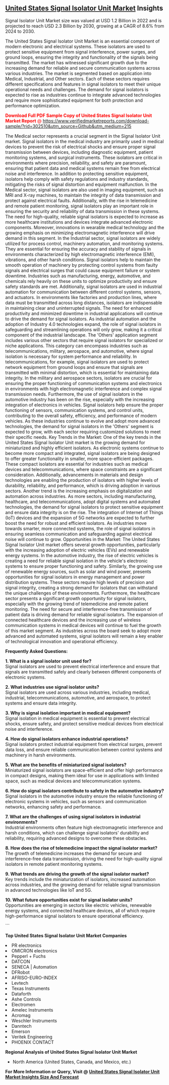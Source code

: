 <h2><a href="https://www.verifiedmarketreports.com/download-sample/?rid=302510&amp;utm_source=Github&amp;utm_medium=215" target="_blank">United States Signal Isolator Unit Market</a> Insights</h2><p>Signal Isolator Unit Market size was valued at USD 1.2 Billion in 2022 and is projected to reach USD 2.3 Billion by 2030, growing at a CAGR of 8.6% from 2024 to 2030.</p><p> <p>The United States Signal Isolator Unit Market is an essential component of modern electronic and electrical systems. These isolators are used to protect sensitive equipment from signal interference, power surges, and ground loops, ensuring the integrity and functionality of the signals being transmitted. The market has witnessed significant growth due to the increasing demand for reliable and secure communication systems across various industries. The market is segmented based on application into Medical, Industrial, and Other sectors. Each of these sectors requires different specifications and features in signal isolators to meet their unique operational needs and challenges. The demand for signal isolators is expected to rise as industries continue to integrate advanced technologies and require more sophisticated equipment for both protection and performance optimization. <p><span class=""><span style="color: #ff0000;"><strong>Download Full PDF Sample Copy of United States Signal Isolator Unit Market Report</strong> @ </span><a href="https://www.verifiedmarketreports.com/download-sample/?rid=302510&amp;utm_source=Github&amp;utm_medium=215" target="_blank">https://www.verifiedmarketreports.com/download-sample/?rid=302510&amp;utm_source=Github&amp;utm_medium=215</a></span></p> The Medical sector represents a crucial segment in the Signal Isolator Unit market. Signal isolators in the medical industry are primarily used in medical devices to prevent the risk of electrical shocks and ensure proper signal transmission between devices, including diagnostic equipment, patient monitoring systems, and surgical instruments. These isolators are critical in environments where precision, reliability, and safety are paramount, ensuring that patient data and medical systems remain free from electrical noise and interference. In addition to protecting sensitive equipment, isolators help comply with safety regulations and industry standards, mitigating the risks of signal distortion and equipment malfunction. In the Medical sector, signal isolators are also used in imaging equipment, such as MRI and X-ray machines, to maintain the integrity of data transmission and protect against electrical faults. Additionally, with the rise in telemedicine and remote patient monitoring, signal isolators play an important role in ensuring the security and reliability of data transmission in these systems. The need for high-quality, reliable signal isolators is expected to increase as more healthcare institutions and devices integrate advanced electronic components. Moreover, innovations in wearable medical technology and the growing emphasis on minimizing electromagnetic interference will drive demand in this segment. In the Industrial sector, signal isolators are widely utilized for process control, machinery automation, and monitoring systems. They are essential for ensuring the accuracy and stability of signals in environments characterized by high electromagnetic interference (EMI), vibrations, and other harsh conditions. Signal isolators help to maintain the smooth operation of machinery by protecting control systems from faulty signals and electrical surges that could cause equipment failure or system downtime. Industries such as manufacturing, energy, automotive, and chemicals rely heavily on these units to optimize productivity and ensure safety standards are met. Additionally, signal isolators are used in industrial automation for communication between different control systems, sensors, and actuators. In environments like factories and production lines, where data must be transmitted across long distances, isolators are indispensable in maintaining clear and uninterrupted signals. The need for enhanced productivity and minimized downtime in industrial applications will continue to drive the demand for signal isolators. As industrial automation and the adoption of Industry 4.0 technologies expand, the role of signal isolators in safeguarding and streamlining operations will only grow, making it a critical component of the industrial landscape. The 'Others' application segment includes various other sectors that require signal isolators for specialized or niche applications. This category can encompass industries such as telecommunications, military, aerospace, and automotive, where signal isolation is necessary for system performance and reliability. In telecommunications, for example, signal isolators are used to protect network equipment from ground loops and ensure that signals are transmitted with minimal distortion, which is essential for maintaining data integrity. In the military and aerospace sectors, isolators are crucial for ensuring the proper functioning of communication systems and electronics in environments with high electromagnetic interference and complex signal transmission needs. Furthermore, the use of signal isolators in the automotive industry has been on the rise, especially with the increasing integration of electronics in vehicles. Signal isolators help ensure the proper functioning of sensors, communication systems, and control units, contributing to the overall safety, efficiency, and performance of modern vehicles. As these industries continue to evolve and adopt more advanced technologies, the demand for signal isolators in the 'Others' segment is expected to grow, with each sector requiring customized solutions to meet their specific needs. Key Trends in the Market: One of the key trends in the United States Signal Isolator Unit market is the growing demand for miniaturized and highly efficient isolators. As electronic systems continue to become more compact and integrated, signal isolators are being designed to offer greater functionality in smaller, more space-efficient packages. These compact isolators are essential for industries such as medical devices and telecommunications, where space constraints are a significant consideration. Additionally, advancements in materials and design technologies are enabling the production of isolators with higher levels of durability, reliability, and performance, which is driving adoption in various sectors. Another trend is the increasing emphasis on digitalization and automation across industries. As more sectors, including manufacturing, healthcare, and telecommunications, adopt digital systems and automated technologies, the demand for signal isolators to protect sensitive equipment and ensure data integrity is on the rise. The integration of Internet of Things (IoT) devices and the expansion of 5G networks are expected to further boost the need for robust and efficient isolators. As industries move towards smarter, more connected systems, the role of signal isolators in ensuring seamless communication and safeguarding against electrical noise will continue to grow. Opportunities in the Market: The United States Signal Isolator Unit market offers several growth opportunities, particularly with the increasing adoption of electric vehicles (EVs) and renewable energy systems. In the automotive industry, the rise of electric vehicles is creating a need for reliable signal isolation in the vehicle's electronic systems to ensure proper functioning and safety. Similarly, the growing use of renewable energy sources, such as solar and wind power, presents opportunities for signal isolators in energy management and power distribution systems. These sectors require high levels of precision and signal integrity, creating a strong demand for isolators that can withstand the unique challenges of these environments. Furthermore, the healthcare sector presents a significant growth opportunity for signal isolators, especially with the growing trend of telemedicine and remote patient monitoring. The need for secure and interference-free transmission of patient data is driving demand for reliable signal isolators. The expansion of connected healthcare devices and the increasing use of wireless communication systems in medical devices will continue to fuel the growth of this market segment. As industries across the board seek to adopt more advanced and automated systems, signal isolators will remain a key enabler of technological innovation and operational efficiency. <p><strong>Frequently Asked Questions:</strong></p> <p><strong>1. What is a signal isolator unit used for?</strong><br>Signal isolators are used to prevent electrical interference and ensure that signals are transmitted safely and clearly between different components of electronic systems.</p> <p><strong>2. What industries use signal isolator units?</strong><br>Signal isolators are used across various industries, including medical, industrial, telecommunications, automotive, and aerospace, to protect systems and ensure data integrity.</p> <p><strong>3. Why is signal isolation important in medical equipment?</strong><br>Signal isolation in medical equipment is essential to prevent electrical shocks, ensure safety, and protect sensitive medical devices from electrical noise and interference.</p> <p><strong>4. How do signal isolators enhance industrial operations?</strong><br>Signal isolators protect industrial equipment from electrical surges, prevent data loss, and ensure reliable communication between control systems and machinery in harsh environments.</p> <p><strong>5. What are the benefits of miniaturized signal isolators?</strong><br>Miniaturized signal isolators are space-efficient and offer high performance in compact designs, making them ideal for use in applications with limited space, such as medical devices and telecommunication systems.</p> <p><strong>6. How do signal isolators contribute to safety in the automotive industry?</strong><br>Signal isolators in the automotive industry ensure the reliable functioning of electronic systems in vehicles, such as sensors and communication networks, enhancing safety and performance.</p> <p><strong>7. What are the challenges of using signal isolators in industrial environments?</strong><br>Industrial environments often feature high electromagnetic interference and harsh conditions, which can challenge signal isolators' durability and reliability, requiring advanced designs to overcome these obstacles.</p> <p><strong>8. How does the rise of telemedicine impact the signal isolator market?</strong><br>The growth of telemedicine increases the demand for secure and interference-free data transmission, driving the need for high-quality signal isolators in remote patient monitoring systems.</p> <p><strong>9. What trends are driving the growth of the signal isolator market?</strong><br>Key trends include the miniaturization of isolators, increased automation across industries, and the growing demand for reliable signal transmission in advanced technologies like IoT and 5G.</p> <p><strong>10. What future opportunities exist for signal isolator units?</strong><br>Opportunities are emerging in sectors like electric vehicles, renewable energy systems, and connected healthcare devices, all of which require high-performance signal isolators to ensure operational efficiency.</p> ```</p><p><strong>Top United States Signal Isolator Unit Market Companies</strong></p><div data-test-id=""><p><li>PR electronics</li><li> OMICRON electronics</li><li> Pepperl + Fuchs</li><li> DATCON</li><li> SENECA | Automation</li><li> DFRobot</li><li> AFRISO-EURO-INDEX</li><li> Levtech</li><li> Texas Instruments</li><li> Dataforth</li><li> Ashe Controls</li><li> Electromen</li><li> Amelec Instruments</li><li> Acromag</li><li> Weschler Instruments</li><li> Danntech</li><li> Emerson</li><li> Veritek Engineering</li><li> PHOENIX CONTACT</li></p><div><strong>Regional Analysis of&nbsp;United States Signal Isolator Unit Market</strong></div><ul><li dir="ltr"><p dir="ltr">North America&nbsp;(United States, Canada, and Mexico, etc.)</p></li></ul><p><strong>For More Information or Query, Visit @&nbsp;</strong><strong><a href="https://www.verifiedmarketreports.com/product/signal-isolator-unit-market/?utm_source=Github&amp;utm_medium=215" target="_blank">United States Signal Isolator Unit Market Insights Size And Forecast</a></strong></p></div>
